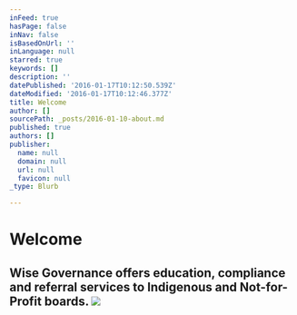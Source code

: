 ```yaml
---
inFeed: true
hasPage: false
inNav: false
isBasedOnUrl: ''
inLanguage: null
starred: true
keywords: []
description: ''
datePublished: '2016-01-17T10:12:50.539Z'
dateModified: '2016-01-17T10:12:46.377Z'
title: Welcome
author: []
sourcePath: _posts/2016-01-10-about.md
published: true
authors: []
publisher:
  name: null
  domain: null
  url: null
  favicon: null
_type: Blurb

---
```

# Welcome

## Wise Governance offers education, compliance and referral services to Indigenous and Not-for-Profit boards. ![](https://the-grid-user-content.s3-us-west-2.amazonaws.com/486baf2a-e2b1-4155-951e-8cd8e1a9aa97.jpg)